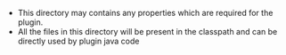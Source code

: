* This directory may contains any properties which are required for the plugin.
* All the files in this directory will be present in the classpath and can be directly used by plugin java code


